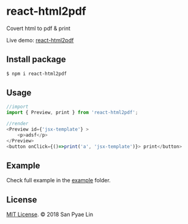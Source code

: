 # react-html2pdf
Covert html to pdf & print

Live demo: [react-html2pdf](https://5c6e67526bfdff00099d6adc--react-paper.netlify.com/demo/react-html2pdf)

## Install package
```bash
$ npm i react-html2pdf
```

## Usage
```js
//import
import { Preview, print } from 'react-html2pdf';

//render
<Preview id={'jsx-template'} >
    <p>adsf</p>
</Preview>
<button onClick={()=>print('a', 'jsx-template')}> print</button>
```
## Example

Check full example in the [example](https://github.com/sanpyaelin/react-html2pdf/blob/master/examples/index.js) folder.


## License

[MIT License](http://opensource.org/licenses/mit-license.html). © 2018 San Pyae Lin